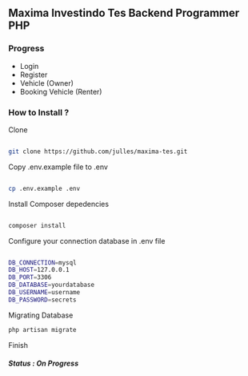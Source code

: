 ## Maxima Investindo Tes Backend Programmer PHP

### Progress

- Login
- Register
- Vehicle (Owner)
- Booking Vehicle (Renter)

### How to Install ?

Clone 

``` sh

git clone https://github.com/julles/maxima-tes.git

```

Copy .env.example file to .env

``` sh 

cp .env.example .env

```

Install Composer depedencies

``` sh

composer install

```

Configure your connection database in .env file

``` sh

DB_CONNECTION=mysql
DB_HOST=127.0.0.1
DB_PORT=3306
DB_DATABASE=yourdatabase
DB_USERNAME=username
DB_PASSWORD=secrets

```

Migrating Database

``` sh 
php artisan migrate

``` 


Finish


##### Status : On Progress

